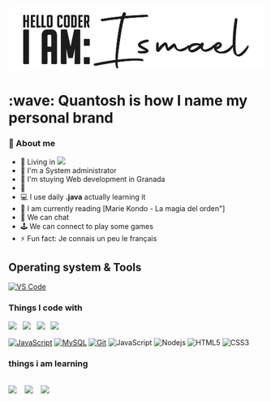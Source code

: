 <img src="https://raw.githubusercontent.com/quantosh/quantosh/main/githubcabecera.jpg?raw=true">
<h1>:wave: Quantosh is how I name my personal brand </h1>

### <h3>🤵 About me</h3>
- 📌 Living in <img src="https://ae01.alicdn.com/kf/Ub383ce3593fb488ebb97c3a2c4432fb7J.png" width="20">
- 🏦 I'm a System administrator  
- 📝 I'm stuying Web development in Granada
- 🌱 
- 💻 I use daily **.java** actually learning it
- 📖 I am currently reading [Marie Kondo - La magia del orden"]
- 💬 We can chat
- 🕹 We can connect to play some games 
- ⚡ Fun fact: Je connais un peu le français

## Operating system & Tools
[![VS Code](https://img.shields.io/badge/IDE-VSCode-%23007ACC?style=flat-square&logo=Visual-studio-code)](https://code.visualstudio.com/)

<h3> Things I code with </h3>

<img src="https://cdn.jsdelivr.net/gh/devicons/devicon@latest/icons/html5/html5-plain.svg" width="40px">&nbsp;&nbsp;&nbsp;<img src="https://cdn.jsdelivr.net/gh/devicons/devicon@latest/icons/css3/css3-plain.svg" width="40px">&nbsp;&nbsp;&nbsp;<img src="https://cdn.jsdelivr.net/gh/devicons/devicon@latest/icons/javascript/javascript-original.svg" width="40px">&nbsp;&nbsp;&nbsp;<img src="https://cdn.jsdelivr.net/gh/devicons/devicon@latest/icons/git/git-original.svg" width="40px">

[![JavaScript](https://img.shields.io/badge/-JavaScript-%23F7DF1C?style=flat-square&logo=javascript&logoColor=000000&labelColor=%23F7DF1C&color=%23FFCE5A)](https://www.javascript.com/)
[![MySQL](https://img.shields.io/badge/-MySQL-4479A1?style=flat-square&logo=MySQL&logoColor=ffffff)](https://www.mysql.com/)
[![Git](https://img.shields.io/badge/-Git-%23F05032?style=flat-square&logo=git&logoColor=%23ffffff)](https://git-scm.com/)
![JavaScript](https://img.shields.io/badge/-JavaScript-black?style=flat-square&logo=javascript)
![Nodejs](https://img.shields.io/badge/-Nodejs-black?style=flat-square&logo=Node.js)
![HTML5](https://img.shields.io/badge/-HTML5-E34F26?style=flat-square&logo=html5&logoColor=white)
![CSS3](https://img.shields.io/badge/-CSS3-1572B6?style=flat-square&logo=css3)

<h3>things i am learning </h3>
<br>
<img src="https://cdn.jsdelivr.net/gh/devicons/devicon@latest/icons/typescript/typescript-original.svg" width="40px">
&nbsp;&nbsp;&nbsp;<img src="https://cdn.jsdelivr.net/gh/devicons/devicon@latest/icons/react/react-original.svg" width="40px">
&nbsp;&nbsp;&nbsp;<img src="https://cdn.jsdelivr.net/gh/devicons/devicon@latest/icons/go/go-original.svg" width="40px">


